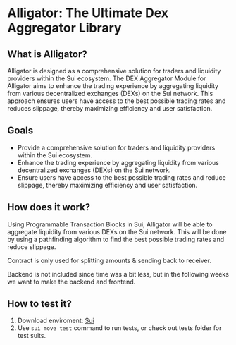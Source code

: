 # Alligator: The Ultimate Dex Aggregator Library


## What is Alligator?

Alligator is designed as a comprehensive solution for traders and liquidity providers within the Sui ecosystem. The DEX Aggregator Module for Alligator aims to enhance the trading experience by aggregating liquidity from various decentralized exchanges (DEXs) on the Sui network. This approach ensures users have access to the best possible trading rates and reduces slippage, thereby maximizing efficiency and user satisfaction.

## Goals

- Provide a comprehensive solution for traders and liquidity providers within the Sui ecosystem.
- Enhance the trading experience by aggregating liquidity from various decentralized exchanges (DEXs) on the Sui network.
- Ensure users have access to the best possible trading rates and reduce slippage, thereby maximizing efficiency and user satisfaction.

## How does it work?

Using Programmable Transaction Blocks in Sui, Alligator will be able to aggregate liquidity from various DEXs on the Sui network. This will be done by using a pathfinding algorithm to find the best possible trading rates and reduce slippage.

Contract is only used for splitting amounts & sending back to receiver.

Backend is not included since time was a bit less, but in the following weeks we want to make the backend and frontend.

## How to test it?

1. Download enviroment: [Sui](https://docs.sui.io/guides/developer/getting-started)
2. Use `sui move test` command to run tests, or check out tests folder for test suits.
